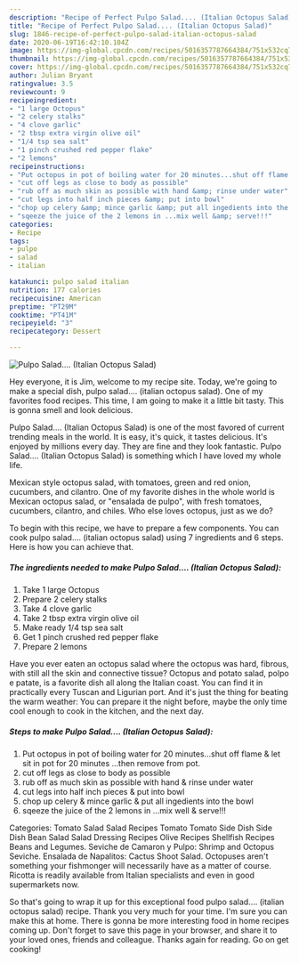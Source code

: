 ```yaml
---
description: "Recipe of Perfect Pulpo Salad.... (Italian Octopus Salad)"
title: "Recipe of Perfect Pulpo Salad.... (Italian Octopus Salad)"
slug: 1846-recipe-of-perfect-pulpo-salad-italian-octopus-salad
date: 2020-06-19T16:42:10.104Z
image: https://img-global.cpcdn.com/recipes/5016357787664384/751x532cq70/pulpo-salad-italian-octopus-salad-recipe-main-photo.jpg
thumbnail: https://img-global.cpcdn.com/recipes/5016357787664384/751x532cq70/pulpo-salad-italian-octopus-salad-recipe-main-photo.jpg
cover: https://img-global.cpcdn.com/recipes/5016357787664384/751x532cq70/pulpo-salad-italian-octopus-salad-recipe-main-photo.jpg
author: Julian Bryant
ratingvalue: 3.5
reviewcount: 9
recipeingredient:
- "1 large Octopus"
- "2 celery stalks"
- "4 clove garlic"
- "2 tbsp extra virgin olive oil"
- "1/4 tsp sea salt"
- "1 pinch crushed red pepper flake"
- "2 lemons"
recipeinstructions:
- "Put octopus in pot of boiling water for 20 minutes...shut off flame &amp; let sit in pot for 20 minutes ...then remove from pot."
- "cut off legs as close to body as possible"
- "rub off as much skin as possible with hand &amp; rinse under water"
- "cut legs into half inch pieces &amp; put into bowl"
- "chop up celery &amp; mince garlic &amp; put all ingedients into the bowl"
- "sqeeze the juice of the 2 lemons in ...mix well &amp; serve!!!"
categories:
- Recipe
tags:
- pulpo
- salad
- italian

katakunci: pulpo salad italian 
nutrition: 177 calories
recipecuisine: American
preptime: "PT29M"
cooktime: "PT41M"
recipeyield: "3"
recipecategory: Dessert

---
```



![Pulpo Salad.... (Italian Octopus Salad)](https://img-global.cpcdn.com/recipes/5016357787664384/751x532cq70/pulpo-salad-italian-octopus-salad-recipe-main-photo.jpg)

Hey everyone, it is Jim, welcome to my recipe site. Today, we're going to make a special dish, pulpo salad.... (italian octopus salad). One of my favorites food recipes. This time, I am going to make it a little bit tasty. This is gonna smell and look delicious.

Pulpo Salad.... (Italian Octopus Salad) is one of the most favored of current trending meals in the world. It is easy, it's quick, it tastes delicious. It's enjoyed by millions every day. They are fine and they look fantastic. Pulpo Salad.... (Italian Octopus Salad) is something which I have loved my whole life.

Mexican style octopus salad, with tomatoes, green and red onion, cucumbers, and cilantro. One of my favorite dishes in the whole world is Mexican octopus salad, or &#34;ensalada de pulpo&#34;, with fresh tomatoes, cucumbers, cilantro, and chiles. Who else loves octopus, just as we do?


To begin with this recipe, we have to prepare a few components. You can cook pulpo salad.... (italian octopus salad) using 7 ingredients and 6 steps. Here is how you can achieve that.

<!--inarticleads1-->

##### The ingredients needed to make Pulpo Salad.... (Italian Octopus Salad):

1. Take 1 large Octopus
1. Prepare 2 celery stalks
1. Take 4 clove garlic
1. Take 2 tbsp extra virgin olive oil
1. Make ready 1/4 tsp sea salt
1. Get 1 pinch crushed red pepper flake
1. Prepare 2 lemons


Have you ever eaten an octopus salad where the octopus was hard, fibrous, with still all the skin and connective tissue? Octopus and potato salad, polpo e patate, is a favorite dish all along the Italian coast. You can find it in practically every Tuscan and Ligurian port. And it&#39;s just the thing for beating the warm weather: You can prepare it the night before, maybe the only time cool enough to cook in the kitchen, and the next day. 

<!--inarticleads2-->

##### Steps to make Pulpo Salad.... (Italian Octopus Salad):

1. Put octopus in pot of boiling water for 20 minutes...shut off flame &amp; let sit in pot for 20 minutes ...then remove from pot.
1. cut off legs as close to body as possible
1. rub off as much skin as possible with hand &amp; rinse under water
1. cut legs into half inch pieces &amp; put into bowl
1. chop up celery &amp; mince garlic &amp; put all ingedients into the bowl
1. sqeeze the juice of the 2 lemons in ...mix well &amp; serve!!!


Categories: Tomato Salad Salad Recipes Tomato Tomato Side Dish Side Dish Bean Salad Salad Dressing Recipes Olive Recipes Shellfish Recipes Beans and Legumes. Seviche de Camaron y Pulpo: Shrimp and Octopus Seviche. Ensalada de Napalitos: Cactus Shoot Salad. Octopuses aren&#39;t something your fishmonger will necessarily have as a matter of course. Ricotta is readily available from Italian specialists and even in good supermarkets now. 

So that's going to wrap it up for this exceptional food pulpo salad.... (italian octopus salad) recipe. Thank you very much for your time. I'm sure you can make this at home. There is gonna be more interesting food in home recipes coming up. Don't forget to save this page in your browser, and share it to your loved ones, friends and colleague. Thanks again for reading. Go on get cooking!
